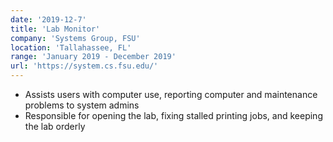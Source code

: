 ```yaml
---
date: '2019-12-7'
title: 'Lab Monitor'
company: 'Systems Group, FSU'
location: 'Tallahassee, FL'
range: 'January 2019 - December 2019'
url: 'https://system.cs.fsu.edu/'
---
```


- Assists users with computer use, reporting computer and maintenance problems to system admins
- Responsible for opening the lab, fixing stalled printing jobs, and keeping the lab orderly
